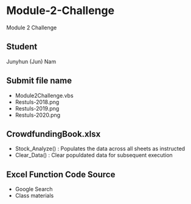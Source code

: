 # Module-2-Challenge
Module 2 Challenge

## Student
Junyhun (Jun) Nam

## Submit file name
- Module2Challenge.vbs
- Restuls-2018.png
- Restuls-2019.png
- Restuls-2020.png

## CrowdfundingBook.xlsx 
- Stock_Analyze() : Populates the data across all sheets as instructed
- Clear_Data() : Clear populdated data for subsequent execution

## Excel Function Code Source
- Google Search
- Class materials
